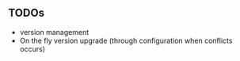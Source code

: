TODOs
-----
- version management
- On the fly version upgrade (through configuration when conflicts occurs)